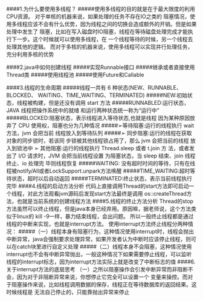 ####1.为什么要使用多线程？
#####使用多线程的目的就是在于最大限度的利用CPU资源。
对于单核的机器来说，如果处理的任务不存在IO之类的
阻塞情况，使用多线程应该不会有什么优势，因为线程之间的切换会造成额外的开销。但是如果处理中发生了
阻塞，比如在写入磁盘时IO阻塞，线程在等待磁盘处理完成才能执行下一步。这个时候就可以使用多线程，在
一个线程等待的时候，另一个线程去处理其他的逻辑。
而对于多核的机器来说，使用多线程可以实现并行处理任务，充分利用多核的优势

####2.java中如何创建线程
#####实现Runnable接口
#####继承或者直接使用Thread类
#####使用线程池
#####使用Future和Callable

####3.线程的生命周期
#####线程一共有 6 种状态(NEW、RUNNABLE、BLOCKED、 WAITING、TIME_WAITING、TERMINATED) 
#####NEW:初始状态，线程被构建，但是还没有调用 start 方法 
#####RUNNABLED:运行状态，JAVA 线程把操作系统中的就绪 和运行两种状态统一称为“运行中” 
#####BLOCKED:阻塞状态，表示线程进入等待状态,也就是线程 因为某种原因放弃了 CPU 使用权，阻塞也分为几种情况
 #####➢等待阻塞:运行的线程执行 wait 方法，jvm 会把当前 线程放入到等待队列
 #####➢ 同步阻塞:运行的线程在获取对象的同步锁时，若该同 步锁被其他线程锁占用了，那么 jvm 会把当前的线程 放入到锁池中
➢ 其他阻塞:运行的线程执行 Thread.sleep 或者 t.join 方 法，或者发出了 I/O 请求时，JVM
  会把当前线程设置 为阻塞状态，当 sleep 结束、join 线程终止、io 处理完 毕则线程恢复
#####WAITING: 没有超时时间的等待，只有在线程被notify/All或者LockSupport.unpark方法唤醒
#####TIME_WAITING:超时等待状态，超时以后自动返回
#####TERMINATED:终止状态，表示当前线程执行完毕
####4.线程的启动方法分析
代码上直接调用Thread的start方法即可启动一个线程，对此方法观看jvm源码后发现start方法最终是调用
os::createThread方法，也就是当前系统的创建线程方法
####5.线程的终止方法分析
Thread的stop方法虽然可以终止线程，但是java本身已经弃用。原因嘛，据老师说，这个方法类似于linux的
kill -9一样，暴力结束线程，会出问题。
所以一般终止线程都是通过线程的中断来实现，也就是interrupt方法。
使用interrupt方法终止线程分两种情况：
#####（一）线程本身有阻塞行为，这种情况使用interrupt时，线程会抛出中断异常，java会强制要求处理异常，如果开发者认为中断时应该停止线程，则可以在catch块里进行自定义处理
#####（二）线程本身不会阻塞，这种情况使用interrupt也不会有中断异常抛出，一般这种情况下如果需要停止线程，可以监听线程的interrupt标志，因为interrupt方法实际上就是改变了中断标志的值
####6.关于interrupt方法的底层思考
（一）之所以阻塞操作会引发中断异常而非阻断不会，因为对于非阻断异常来说，你想停止它完全可以设置一个
变量来操控。而对于阻塞操作来说，比如线程调用数据的保存，线程正在等待数据库的返回结果。这时候线程是
无法自己停止的，只能靠抛出异常来停止
 